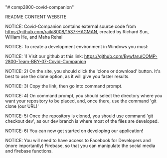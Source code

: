 "# comp2800-covid-companion" 

README
CONTENT
WEBSITE

NOTICE:
    Covid-Companion contains external source code from https://github.com/raiki8008/1537-HAGMAN, created by Richard Sun, William He, and Maha Rehal
    
NOTICE: To create a development environment in Windows you must: 

NOTICE: 1) Visit our github at this link: https://github.com/Bywfaru/COMP-2800-Team-BBY-07-Covid-Companion

NOTICE: 2) On the site, you should click the 'clone or download' button. It's best to use the clone option, as it will give you faster results.

NOTICE: 3) Copy the link, then go into command prompt.

NOTICE: 4) On command prompt, you should select the directory where you want your repository to be placed, and, once there, use the command 'git clone (our URL)'

NOTICE: 5) Once the repository is cloned, you should use command 'git checkout dev', as our dev branch is where most of the files are developed.

NOTICE: 6) You can now get started on developing our application!

NOTICE: You will need to have access to Facebook for Developers and (more importantly) Firebase, so that you can manipulate the social media and firebase functions.